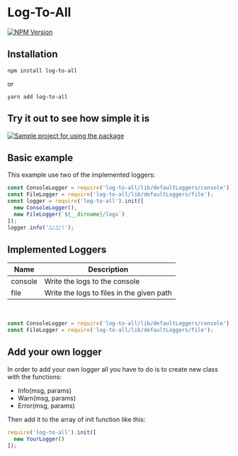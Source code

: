 # Log-To-All
[![NPM Version](https://img.shields.io/npm/v/log-to-all.svg?branch=master)](https://www.npmjs.com/package/log-to-all)

## Installation

```
npm install log-to-all
```

or

```
yarn add log-to-all
```

## Try it out to see how simple it is

[![Sample project for using the package](https://codesandbox.io/static/img/play-codesandbox.svg)](https://codesandbox.io/s/node-js-jvwuf)

## Basic example
This example use two of the implemented loggers:

``` js
const ConsoleLogger = require('log-to-all/lib/defaultLoggers/console');
const FileLogger = require('log-to-all/lib/defaultLoggers/file');
const logger = require('log-to-all').init([
  new ConsoleLogger(),
  new FileLogger(`${__dirname}/logs`)
]);
logger.info('♫♪♫♪!');
```

## Implemented Loggers

Name| Description
-------|-------------------
console | Write the logs to the console
file | Write the logs to files in the given path

&nbsp;

``` js
const ConsoleLogger = require('log-to-all/lib/defaultLoggers/console');
const FileLogger = require('log-to-all/lib/defaultLoggers/file');
```

## Add your own logger
In order to add your own logger all you have to do is to create new class with the functions:

- Info(msg, params)
- Warn(msg, params)
- Error(msg, params)

Then add it to the array of init function like this:

``` js
require('log-to-all').init([
  new YourLogger()
]);
```
